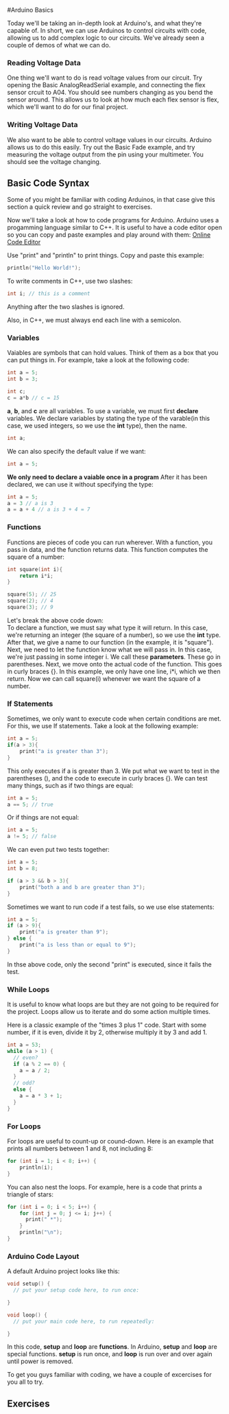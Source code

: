 
#Arduino Basics

Today we'll be taking an in-depth look at Arduino's, and what they're capable of. In short, we can use Arduinos to control circuits with code, allowing us to add complex logic to our circuits. We've already seen a couple of demos of what we can do.

### Reading Voltage Data

One thing we'll want to do is read voltage values from our circuit. Try opening the Basic AnalogReadSerial example, and connecting the flex sensor crcuit to A04. You should see numbers changing as you bend the sensor around. This allows us to look at how much each flex sensor is flex, which we'll want to do for our final project. 

### Writing Voltage Data

We also want to be able to control voltage values in our circuits. Arduino allows us to do this easily. Try out the Basic Fade example, and try measuring the voltage output from the pin using your multimeter. You should see the voltage changing.

## Basic Code Syntax

Some of you might be familiar with coding Arduinos, in that case give this section a quick review and go straight to exercises.

Now we'll take a look at how to code programs for Arduino. Arduino uses a progamming language similar to C++. It is useful to have a code editor open so you can copy and paste examples and play around with them:
[Online Code Editor](cpp_shell/cpp_shell.html)  

Use "print" and "println" to print things. Copy and paste this example:

```c++
println("Hello World!");
```

To write comments in C++, use two slashes:

```c++
int i; // this is a comment
```

Anything after the two slashes is ignored.

Also, in C++, we must always end each line with a semicolon.

### Variables

Vaiables are symbols that can hold values. Think of them as a box that you can put things in. For example, take a look at the following code:

```c++
int a = 5;
int b = 3;

int c;
c = a*b // c = 15
```

__a__, __b__, and __c__ are all variables. To use a variable, we must first **declare** variables. We declare variables by stating the type of the varable(in this case, we used integers, so we use the __int__ type), then the name.

```c++
int a;
```

We can also specify the default value if we want:

```c++
int a = 5;
```

**We only need to declare a vaiable once in a program** After it has been declared, we can use it without specifying the type:

```c++
int a = 5;
a = 3 // a is 3
a = a + 4 // a is 3 + 4 = 7
```

### Functions

Functions are pieces of code you can run wherever. With a function, you pass in data, and the function returns data. This function computes the square of a number:

```c++
int square(int i){
    return i*i;
}

square(5); // 25
square(2); // 4
square(3); // 9

```

Let's break the above code down:  
To declare a function, we must say what type it will return. In this case, we're returning an integer (the square of a number), so we use the **int** type. After that, we give a name to our function (in the example, it is "square"). Next, we need to let the function know what we will pass in. In this case, we're just passing in some integer i. We call these **parameters**. These go in parentheses. Next, we move onto the actual code of the function. This goes in curly braces {}. In this example, we only have one line, i*i, which we then return. Now we can call square(i) whenever we want the square of a number.

### If Statements

Sometimes, we only want to execute code when certain conditions are met. For this, we use If statements. Take a look at the following example:

```c++
int a = 5;
if(a > 3){
    print("a is greater than 3");
}
```

This only executes if a is greater than 3. We put what we want to test in the parentheses (), and the code to execute in curly braces {}. We can test many things, such as if two things are equal:
```c++
int a = 5;
a == 5; // true
```

Or if things are not equal:

```c++
int a = 5;
a != 5; // false
```

We can even put two tests together:

```c++
int a = 5;
int b = 8;

if (a > 3 && b > 3){
    print("both a and b are greater than 3");
}
```

Sometimes we want to run code if a test fails, so we use else statements:

```c++
int a = 5;
if (a > 9){
    print("a is greater than 9");
} else {
    print("a is less than or equal to 9");
}
```
In thse above code, only the second "print" is executed, since it fails the test.

### While Loops

It is useful to know what loops are but they are not going to be required for the project. Loops allow us to iterate and do some action multiple times.

Here is a classic example of the "times 3 plus 1" code. Start with some number, if it is even, divide it by 2, otherwise multiply it by 3 and add 1.

```c++
int a = 53;
while (a > 1) {
  // even?
  if (a % 2 == 0) {
    a = a / 2;
  }
  // odd?
  else {
    a = a * 3 + 1;
  }
}
```

### For Loops
For loops are useful to count-up or cound-down. Here is an example that prints all numbers between 1 and 8, not including 8:

```c++
for (int i = 1; i < 8; i++) {
    println(i);
}
```

You can also nest the loops. For example, here is a code that prints a triangle of stars:


```c++
for (int i = 0; i < 5; i++) {
    for (int j = 0; j <= i; j++) {
      print(" *");
    }
    println("\n");
}
```

### Arduino Code Layout

A default Arduino project looks like this:

```c++
void setup() {
  // put your setup code here, to run once:

}

void loop() {
  // put your main code here, to run repeatedly:

}
```

In this code, __setup__ and __loop__ are **functions**. In Arduino, __setup__ and __loop__ are special functions. __setup__ is run once, and __loop__ is run over and over again until power is removed.

To get you guys familiar with coding, we have a couple of excercises for you all to try. 

## Exercises


